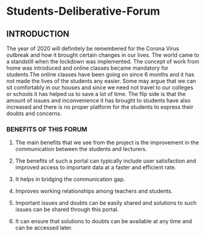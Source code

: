 # Students-Deliberative-Forum
## INTRODUCTION
The year of 2020 will definitely be remembered for the Corona Virus outbreak and how it brought certain changes in our lives. The world came to a standstill when the lockdown was implemented. The concept of work from home was introduced and online classes became mandatory for students.The online classes have been going on since 6 months and it has not made the lives of the students any easier. Some may argue that we can sit comfortably in our houses and since we need not travel to our colleges or schools it has helped us to save a lot of time. The flip side is that the amount of issues and inconvenience it has brought to students have also increased and there is no proper platform for the students to express their doubts and concerns.
### BENEFITS OF THIS FORUM
1) The main benefits that we see from the project is the improvement in the communication between the students and lecturers.

2) The benefits of such a portal can typically include user satisfaction and improved access to important data at a faster and efficient rate.

3) It helps in bridging the communication gap.

4) Improves working relationships among teachers and students.

5) Important issues and doubts can be easily shared and solutions to such issues can be shared through this portal.

6) It can ensure that solutions to doubts can be available at any time and can be accessed later.
